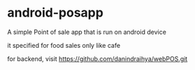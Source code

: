 # android-posapp

A simple Point of sale app that is run on android device

it specified for food sales only like cafe

for backend, visit https://github.com/danindraihya/webPOS.git
